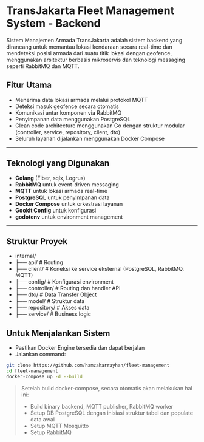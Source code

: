 # TransJakarta Fleet Management System - Backend

Sistem Manajemen Armada TransJakarta adalah sistem backend yang dirancang untuk memantau lokasi kendaraan secara real-time dan mendeteksi posisi armada dari suatu titik lokasi dengan geofence, menggunakan arsitektur berbasis mikroservis dan teknologi messaging seperti RabbitMQ dan MQTT.

## Fitur Utama

- Menerima data lokasi armada melalui protokol MQTT
- Deteksi masuk geofence secara otomatis
- Komunikasi antar komponen via RabbitMQ
- Penyimpanan data menggunakan PostgreSQL
- Clean code architecture menggunakan Go dengan struktur modular (controller, service, repository, client, dto)
- Seluruh layanan dijalankan menggunakan Docker Compose

---

## Teknologi yang Digunakan

- **Golang** (Fiber, sqlx, Logrus)
- **RabbitMQ** untuk event-driven messaging
- **MQTT** untuk lokasi armada real-time
- **PostgreSQL** untuk penyimpanan data
- **Docker Compose** untuk orkestrasi layanan
- **Gookit Config** untuk konfigurasi
- **godotenv** untuk environment management

---

## Struktur Proyek
- internal/
- ├── api/ # Routing
- ├── client/ # Koneksi ke service eksternal (PostgreSQL, RabbitMQ, MQTT)
- ├── config/ # Konfigurasi environment
- ├── controller/ # Routing dan handler API
- ├── dto/ # Data Transfer Object
- ├── model/ # Struktur data
- ├── repository/ # Akses data
- ├── service/ # Business logic

## Untuk Menjalankan Sistem
- Pastikan Docker Engine tersedia dan dapat berjalan
- Jalankan command:
```bash
git clone https://github.com/hamzaharrayhan/fleet-management
cd fleet-management
docker-compose up -d --build
```

> Setelah build docker-compose, secara otomatis akan melakukan hal ini:
> - Build binary backend, MQTT publisher, RabbitMQ worker
> - Setup DB PostgreSQL dengan inisiasi struktur tabel dan populate data awal
> - Setup MQTT Mosquitto
> - Setup RabbitMQ